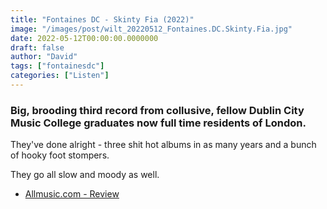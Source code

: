 ```yaml
---
title: "Fontaines DC - Skinty Fia (2022)"
image: "/images/post/wilt_20220512_Fontaines.DC.Skinty.Fia.jpg"
date: 2022-05-12T00:00:00.0000000
draft: false
author: "David"
tags: ["fontainesdc"]
categories: ["Listen"]
---
```

### Big, brooding third record from collusive, fellow Dublin City Music College graduates now full time residents of London.

 They've done alright - three shit hot albums in as many years and a bunch of hooky foot stompers.

 They go all slow and moody as well.

-  [Allmusic.com - Review](https://www.allmusic.com/album/skinty-fia-mw0003654072)